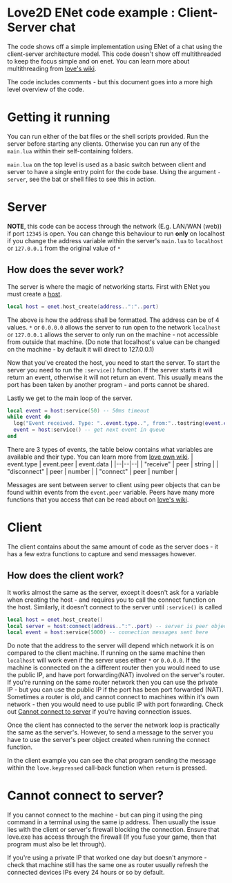 # Love2D ENet code example : Client-Server chat
The code shows off a simple implementation using ENet of a chat using the client-server architecture model. This code doesn't show off multithreaded to keep the focus simple and on enet. You can learn more about multithreading from [love's wiki](https://love2d.org/wiki/love.thread).

The code includes comments - but this document goes into a more high level overview of the code.
# Getting it running
You can run either of the bat files or the shell scripts provided. Run the server before starting any clients. Otherwise you can run any of the `main.lua` within their self-containing folders. 

`main.lua` on the top level is used as a basic switch between client and server to have a single entry point for the code base. Using the argument `-server`, see the bat or shell files to see this in action.
# Server
**NOTE**, this code can be access through the network (E.g. LAN/WAN (web)) if port `12345` is open. You can change this behaviour to run **only** on localhost if you change the address variable within the server's `main.lua` to `localhost` or `127.0.0.1` from the original value of `*`
## How does the sever work?
The server is where the magic of networking starts. First with ENet you must create a [host](https://love2d.org/wiki/enet.host).
```lua
local host = enet.host_create(address..":"..port)
``` 
The above is how the address shall be formatted. The address can be of 4 values.
`*` or `0.0.0.0` allows the server to run open to the network
`localhost` or `127.0.0.1` allows the server to only run on the machine - not accessible from outside that machine. (Do note that localhost's value can be changed on the machine - by default it will direct to 127.0.0.1)

Now that you've created the host, you need to start the server. To start the server you need to run the `:service()` function. If the server starts it will return an event, otherwise it will not return an event. This usually means the port has been taken by another program - and ports cannot be shared.

Lastly we get to the main loop of the server.
```lua
local event = host:service(50) -- 50ms timeout
while event do
  log("Event received. Type: "..event.type..", from:"..tostring(event.client).." containing: "..tostring(event.data))
  event = host:service() -- get next event in queue
end
```
There are 3 types of events, the table below contains what variables are available and their type. You can learn more from [love own wiki](https://love2d.org/wiki/enet.event).
| event.type | event.peer | event.data |
|--|--|--|
| "receive" | peer | string |
| "disconnect" | peer | number |
| "connect" | peer | number |

Messages are sent between server to client using peer objects that can be found within events from the `event.peer` variable. Peers have many more functions that you access that can be read about on [love's wiki](https://love2d.org/wiki/enet.peer).
# Client
The client contains about the same amount of code as the server does - it has a few extra functions to capture and send messages however.

## How does the client work?
It works almost the same as the server, except it doesn't ask for a variable when creating the host - and requires you to call the connect function on the host. Similarly, it doesn't connect to the server until `:service()` is called
```lua
local host = enet.host_create()
local server = host:connect(address..":"..port) -- server is peer object
local event = host:service(5000) -- connection messages sent here
```
Do note that the address to the server will depend which network it is on compared to the client machine.  If running on the same machine then `localhost` will work even if the server uses either `*` or `0.0.0.0`. If the machine is connected on the a different router then you would need to use the public IP, and have port forwarding(NAT) involved on the server's router. If you're running on the same router network then you can use the private IP - but you can use the public IP if the port has been port forwarded (NAT). Sometimes a router is old, and cannot connect to machines within it's own network - then you would need to use public IP with port forwarding. Check out [Cannot connect to server](#Cannot-connect-to-server) if you're having connection issues.

Once the client has connected to the server the network loop is practically the same as the server's. However, to send a message to the server you have to use the server's peer object created when running the connect function.

In the client example you can see the chat program sending the message within the `love.keypressed` call-back function when `return` is pressed.

# Cannot connect to server?
If you cannot connect to the machine - but can ping it using the ping command in a terminal using the same ip address. Then usually the issue lies with the client or server's firewall blocking the connection. Ensure that love.exe has access through the firewall (If you fuse your game, then that program must also be let through). 

If you're using a private IP that worked one day but doesn't anymore - check that machine still has the same one as router usually refresh the connected devices IPs every 24 hours or so by default.